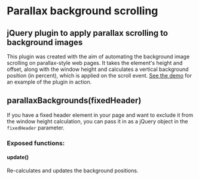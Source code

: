 # Parallax background scrolling
## jQuery plugin to apply parallax scrolling to background images
This plugin was created with the aim of automating the background image scrolling on parallax-style web pages. It takes the element's height and offset, along with the window height and calculates a vertical background position (in percent), which is applied on the scroll event. [See the demo](https://github.com/EdamL/parallax-background-scrolling/tree/master/demo) for an example of the plugin in action.

## parallaxBackgrounds(fixedHeader)

If you have a fixed header element in your page and want to exclude it from the window height calculation, you can pass it in as a jQuery object in the `fixedHeader` parameter.

### Exposed functions:
#### update()
Re-calculates and updates the background positions.
